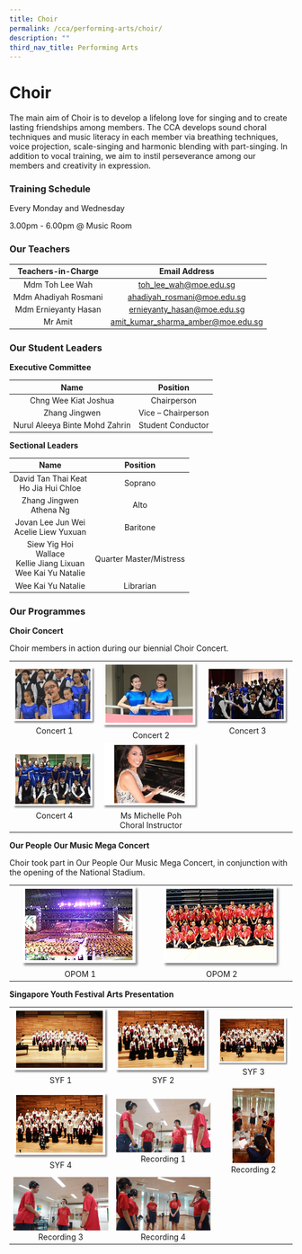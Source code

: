 ```yaml
---
title: Choir
permalink: /cca/performing-arts/choir/
description: ""
third_nav_title: Performing Arts
---
```

# Choir

The main aim of Choir is to develop a lifelong love for singing and to create lasting friendships among members. The CCA develops sound choral techniques and music literacy in each member via breathing techniques, voice projection, scale-singing and harmonic blending with part-singing. In addition to vocal training, we aim to instil perseverance among our members and creativity in expression.

### Training Schedule  

Every Monday and Wednesday

3.00pm - 6.00pm @ Music Room

### Our Teachers

| Teachers-in-Charge    | Email Address                       |
|:------------:|:------------:|
|    Mdm Toh Lee Wah    |        toh_lee_wah@moe.edu.sg       |
| Mdm Ahadiyah Rosmani  |     ahadiyah_rosmani@moe.edu.sg     |
|  Mdm Ernieyanty Hasan |     ernieyanty_hasan@moe.edu.sg     |
|        Mr Amit        | amit_kumar_sharma_amber@moe.edu.sg  |

### Our Student Leaders

**Executive Committee**

| Name                             | Position           |
|:------------:|:------------:|
|       Chng Wee Kiat Joshua       |     Chairperson    |
| Zhang Jingwen                    | Vice – Chairperson |
|  Nurul Aleeya Binte Mohd Zahrin  | Student Conductor  |

**Sectional Leaders**

| Name                                                                     | Position                |
|:------------:|:------------:|
|                 David Tan Thai Keat<br>Ho Jia Hui Chloe                  |         Soprano         |
| Zhang Jingwen<br>Athena Ng                                               |           Alto          |
| Jovan Lee Jun Wei<br>Acelie Liew Yuxuan                                  |        Baritone         |
|     Siew Yig Hoi<br>Wallace<br>Kellie Jiang Lixuan<br>Wee Kai Yu Natalie | Quarter Master/Mistress |
| Wee Kai Yu Natalie                                                       | Librarian               |

### Our Programmes

**Choir Concert**

Choir members in action during our biennial Choir Concert.

|   |   |   |
|:---:|:---:|:---:|
| ![](/images/Cca/Choir/DSC_0798.jpg)  Concert 1 |  ![](/images/Cca/Choir/MJR%20Student%20Leaders-0245.jpg) Concert 2  | ![](/images/Cca/Choir/DSC_0584.jpg)  Concert 3   |
|  ![](/images/Cca/Choir/choir.jpg) Concert 4   | ![](/images/Cca/Choir/Conductor%20Picture.jpg)   Ms Michelle Poh <br>Choral Instructor|   |

**Our People Our Music Mega Concert**

Choir took part in Our People Our Music Mega Concert, in conjunction with the opening of the National Stadium.

|   |   | 
|:---:|:---:|
|  ![](/images/Cca/Choir/choir06.png) OPOM 1  | ![](/images/Cca/Choir/choir07.png) OPOM 2    |  



**Singapore Youth Festival Arts Presentation**


|   |   |   |
|:---:|:---:|:---:|
|    ![](/images/Cca/Choir/choir08.png) SYF 1	  |     ![](/images/Cca/Choir/choir09.png)SYF 2	 |    ![](/images/Cca/Choir/choir10.png)  SYF 3	|
|    ![](/images/Cca/Choir/choir11.png) SYF 4	 |   ![](/images/Cca/Choir/Recording1.jpg) Recording 1 	  |  <img src="/images/Cca/Choir/Recording2.jpg" style="width:60%"> Recording 2 	  |
|  ![](/images/Cca/Choir/Recording3.jpg) Recording 3 	  |   ![](/images/Cca/Choir/Recording4.jpg) Recording 4 	 |   |